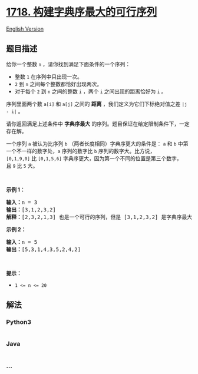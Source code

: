 # [1718. 构建字典序最大的可行序列](https://leetcode-cn.com/problems/construct-the-lexicographically-largest-valid-sequence)

[English Version](/solution/1500-1599/1718.Construct%20the%20Lexicographically%20Largest%20Valid%20Sequence/README_EN.md)

## 题目描述

<!-- 这里写题目描述 -->
<p>给你一个整数 <code>n</code> ，请你找到满足下面条件的一个序列：</p>

<ul>
	<li>整数 <code>1</code> 在序列中只出现一次。</li>
	<li><code>2</code> 到 <code>n</code> 之间每个整数都恰好出现两次。</li>
	<li>对于每个 <code>2</code> 到 <code>n</code> 之间的整数 <code>i</code> ，两个 <code>i</code> 之间出现的距离恰好为 <code>i</code> 。</li>
</ul>

<p>序列里面两个数 <code>a[i]</code> 和 <code>a[j]</code> 之间的 <strong>距离</strong> ，我们定义为它们下标绝对值之差 <code>|j - i|</code> 。</p>

<p>请你返回满足上述条件中 <strong>字典序最大</strong> 的序列。题目保证在给定限制条件下，一定存在解。</p>

<p>一个序列 <code>a</code> 被认为比序列 <code>b</code> （两者长度相同）字典序更大的条件是： <code>a</code> 和 <code>b</code> 中第一个不一样的数字处，<code>a</code> 序列的数字比 <code>b</code> 序列的数字大。比方说，<code>[0,1,9,0]</code> 比 <code>[0,1,5,6]</code> 字典序更大，因为第一个不同的位置是第三个数字，且 <code>9</code> 比 <code>5</code> 大。</p>

<p> </p>

<p><strong>示例 1：</strong></p>

<pre><b>输入：</b>n = 3
<b>输出：</b>[3,1,2,3,2]
<b>解释：</b>[2,3,2,1,3] 也是一个可行的序列，但是 [3,1,2,3,2] 是字典序最大的序列。
</pre>

<p><strong>示例 2：</strong></p>

<pre><b>输入：</b>n = 5
<b>输出：</b>[5,3,1,4,3,5,2,4,2]
</pre>

<p> </p>

<p><strong>提示：</strong></p>

<ul>
	<li><code>1 &lt;= n &lt;= 20</code></li>
</ul>

## 解法

<!-- 这里可写通用的实现逻辑 -->

<!-- tabs:start -->

### **Python3**

<!-- 这里可写当前语言的特殊实现逻辑 -->

```python

```

### **Java**

<!-- 这里可写当前语言的特殊实现逻辑 -->

```java

```

### **...**

```

```

<!-- tabs:end -->
